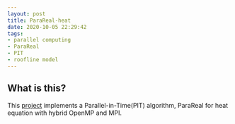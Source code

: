 ```yaml
---
layout: post
title: ParaReal-heat
date: 2020-10-05 22:29:42
tags: 
- parallel computing
- ParaReal
- PIT
- roofline model
---
```


## What is this?

This [project](/docs/parallelcomputing/CS542Presentation.pdf) implements a Parallel-in-Time(PIT) algorithm, ParaReal for heat equation with hybrid OpenMP and MPI.  
